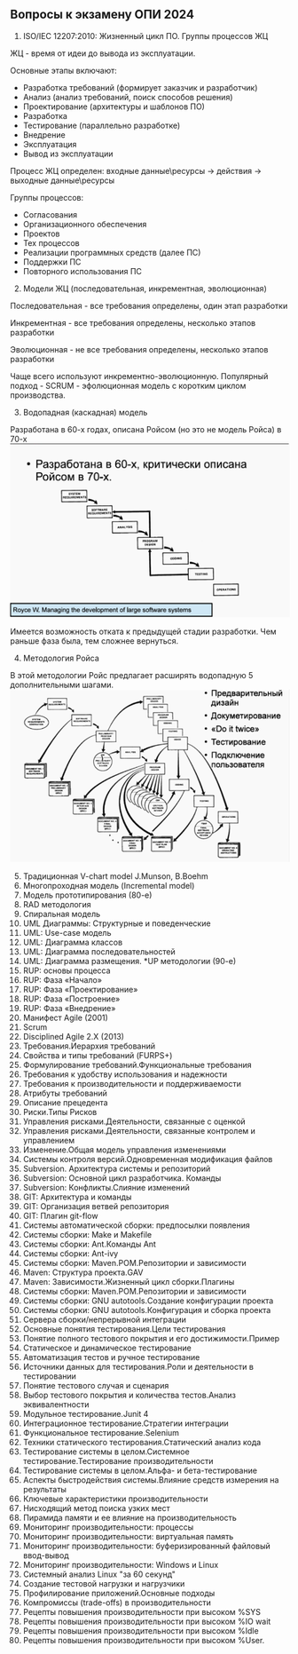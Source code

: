 ## Вопросы к экзамену ОПИ 2024
1. ISO/IEC 12207:2010: Жизненный цикл ПО. Группы процессов ЖЦ

ЖЦ - время от идеи до вывода из эксплуатации. 

Основные этапы включают:
- Разработка требований (формирует заказчик и разработчик)
- Анализ (анализ требований, поиск способов решения)
- Проектирование (архитектуры и шаблонов ПО)
- Разработка
- Тестирование (параллельно разработке)
- Внедрение
- Эксплуатация
- Вывод из эксплуатации

Процесс ЖЦ определен: входные данные\ресурсы -> действия -> выходные данные\ресурсы

Группы процессов:
- Согласования
- Организационного обеспечения
- Проектов
- Тех процессов
- Реализации программных средств (далее ПС)
- Поддержки ПС
- Повторного использования ПС

2. Модели ЖЦ (последовательная, инкрементная, эволюционная)

Последовательная - все требования определены, один этап разработки

Инкрементная - все требования определены, несколько этапов разработки

Эволюционная - не все требования определены, несколько этапов разработки

Чаще всего используют инкрементно-эволюционную. Популярный подход - SCRUM - эфолюционная модель с коротким циклом производства.

3. Водопадная (каскадная) модель

Разработана в 60-х годах, описана Ройсом (но это не модель Ройса) в 70-х
![img_1.png](imgs/img_1.png)

Имеется возможность отката к предыдущей стадии разработки. Чем раньше фаза была, тем сложнее вернуться.

4. Методология Ройса

В этой методологии Ройс предлагает расширять водопадную 5 дополнительными шагами.
![img_2.png](imgs/img_2.png)



5. Традиционная V-chart model J.Munson, B.Boehm
6. Многопроходная модель (Incremental model)
7. Модель прототипирования (80-е)
8. RAD методология
9. Спиральная модель
10. UML Диаграммы: Структурные и поведенческие
11. UML: Use-case модель
12. UML: Диаграмма классов
13. UML: Диаграмма последовательностей
14. UML: Диаграмма размещения. *UP методологии (90-е)
15. RUP: основы процесса
16. RUP: Фаза «Начало»
17. RUP: Фаза «Проектирование»
18. RUP: Фаза «Построение»
19. RUP: Фаза «Внедрение»
20. Манифест Agile (2001)
21. Scrum
22. Disciplined Agile 2.X (2013)
23. Требования.Иерархия требований
24. Свойства и типы требований (FURPS+)
25. Формулирование требований.Функциональные требования
26. Требования к удобству использования и надежности
27. Требования к производительности и поддерживаемости
28. Атрибуты требований
29. Описание прецедента
30. Риски.Типы Рисков
31. Управления рисками.Деятельности, связанные с оценкой
32. Управления рисками.Деятельности, связанные контролем и управлением
33. Изменение.Общая модель управления изменениями
34. Системы контроля версий.Одновременная модификация файлов
35. Subversion. Архитектура системы и репозиторий
36. Subversion: Основной цикл разработчика. Команды
37. Subversion: Конфликты.Слияние изменений
38. GIT: Архитектура и команды
39. GIT: Организация ветвей репозитория
40. GIT: Плагин git-flow
41. Системы автоматической сборки: предпосылки появления
42. Системы сборки: Make и Makefile
43. Системы сборки: Ant.Команды Ant
44. Системы сборки: Ant-ivy
45. Системы сборки: Maven.POM.Репозитории и зависимости
46. Maven: Структура проекта.GAV
47. Maven: Зависимости.Жизненный цикл сборки.Плагины
48. Системы сборки: Maven.POM.Репозитории и зависимости
49. Системы сборки: GNU autotools.Создание конфигурации проекта
50. Системы сборки: GNU autotools.Конфигурация и сборка проекта
51. Сервера сборки/непрерывной интеграции
52. Основные понятия тестирования.Цели тестирования
53. Понятие полного тестового покрытия и его достижимости.Пример
54. Статическое и динамическое тестирование
55. Автоматизация тестов и ручное тестирование
56. Источники данных для тестирования.Роли и деятельности в тестировании
57. Понятие тестового случая и сценария
58. Выбор тестового покрытия и количества тестов.Анализ эквивалентности
59. Модульное тестирование.Junit 4
60. Интеграционное тестирование.Стратегии интеграции
61. Функциональное тестирование.Selenium
62. Техники статического тестирования.Статический анализ кода
63. Тестирование системы в целом.Системное тестирование.Тестирование производительности
64. Тестирование системы в целом.Альфа- и бета-тестирование
65. Аспекты быстродействия системы.Влияние средств измерения на результаты
66. Ключевые характеристики производительности
67. Нисходящий метод поиска узких мест
68. Пирамида памяти и ее влияние на производительность
69. Мониторинг производительности: процессы
70. Мониторинг производительности: виртуальная память
71. Мониторинг производительности: буферизированный файловый ввод-вывод
72. Мониторинг производительности: Windows и Linux
73. Системный анализ Linux "за 60 секунд"
74. Создание тестовой нагрузки и нагрузчики
75. Профилирование приложений.Основные подходы
76. Компромиссы (trade-offs) в производительности
77. Рецепты повышения производительности при высоком %SYS
78. Рецепты повышения производительности при высоком %IO wait
79. Рецепты повышения производительности при высоком %Idle
80. Рецепты повышения производительности при высоком %User.

